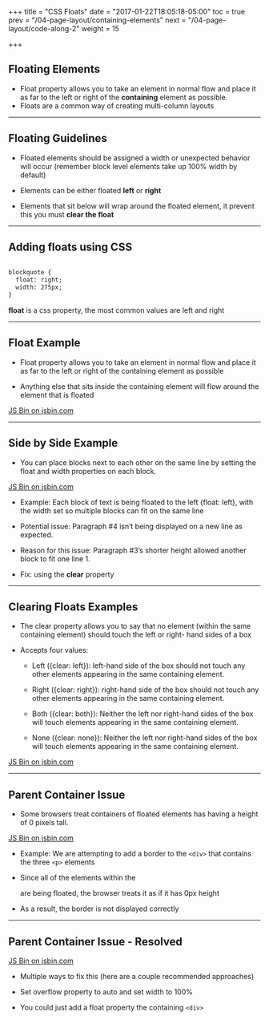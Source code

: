 +++
title = "CSS Floats"
date = "2017-01-22T18:05:18-05:00"
toc = true
prev = "/04-page-layout/containing-elements"
next = "/04-page-layout/code-along-2"
weight = 15

+++

## Floating Elements


- Float property allows you to take an element in normal flow and place it as far to the left or right of the **containing** element as possible.
- Floats are a common way of creating multi-column layouts

----

## Floating Guidelines

- Floated elements should be assigned a width or unexpected behavior will occur (remember block level elements take up 100% width by default)

- Elements can be either floated **left** or **right**

- Elements that sit below will wrap around the floated element, it prevent this you must **clear the float**

----

## Adding floats using CSS

```html

blockquote {
  float: right;
  width: 275px;
}

```

**float** is a css property, the most common values are left and right


----

## Float Example

- Float property allows you to take an element in normal flow and place it as far to the left or right of the containing element as possible

- Anything else that sits inside the containing element will flow around the element that is floated

<a class="jsbin-embed" href="https://jsbin.com/bezosuj/embed?css,output">JS Bin on jsbin.com</a><script src="https://static.jsbin.com/js/embed.min.js?3.41.0"></script>

----

## Side by Side Example

- You can place blocks next to each other on the same line by setting the float and width properties on each block.

<a class="jsbin-embed" href="https://jsbin.com/kodifo/embed?css,output">JS Bin on jsbin.com</a><script src="https://static.jsbin.com/js/embed.min.js?3.41.0"></script>

- Example: Each block of text is being floated to the left {float: left}, with the width set so multiple blocks can fit on the same line

- Potential issue: Paragraph #4 isn’t being displayed on a new line as expected. 

- Reason for this issue: Paragraph #3’s shorter height allowed another block to fit one line 1.

- Fix: using the **clear** property

----

## Clearing Floats Examples

- The clear property allows you to say that no element (within the same containing element) should touch the left or right- hand sides of a box 

- Accepts four values:

  - Left ({clear: left}): left-hand side of the box should not touch any other elements appearing in the same containing element.

  - Right ({clear: right}): right-hand side of the box should not touch any other elements appearing in the same containing element.

  - Both ({clear: both}): Neither the left nor right-hand sides of the box will touch elements appearing in the same containing element. 

  - None ({clear: none}): Neither the left nor right-hand sides of the box will touch elements appearing in the same containing element.

<a class="jsbin-embed" href="https://jsbin.com/vuzuriz/embed?css,output">JS Bin on jsbin.com</a><script src="https://static.jsbin.com/js/embed.min.js?3.41.0"></script>


----

## Parent Container Issue

- Some browsers treat containers of floated elements has having a height of 0 pixels tall.

<a class="jsbin-embed" href="https://jsbin.com/xewozo/embed?css,output">JS Bin on jsbin.com</a><script src="https://static.jsbin.com/js/embed.min.js?3.41.0"></script>


- Example: We are attempting to add a border to the `<div>` that contains the three `<p>` elements

- Since all of the elements within the <div> are being floated, the browser treats it as if it has 0px height

- As a result, the border is not displayed correctly


----

## Parent Container Issue - Resolved

<a class="jsbin-embed" href="https://jsbin.com/nodufiw/embed?css,output">JS Bin on jsbin.com</a><script src="https://static.jsbin.com/js/embed.min.js?3.41.0"></script>

- Multiple ways to fix this (here are a couple recommended approaches)

- Set overflow property to auto and set width to 100%

- You could just add a float property the containing `<div>`

